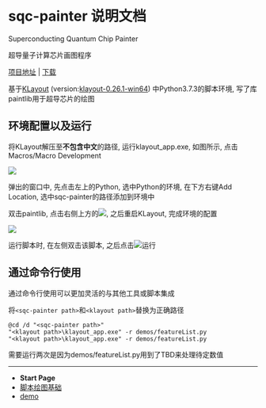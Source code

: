 # sqc-painter 说明文档

Superconducting Quantum Chip Painter

超导量子计算芯片画图程序

[项目地址](https://github.com/zhaouv/sqc-painter) | [下载](https://github.com/zhaouv/sqc-painter)

基于[KLayout](https://github.com/klayoutmatthias/klayout) (version:[klayout-0.26.1-win64](https://www.klayout.org/downloads/Windows/klayout-0.26.1-win64.zip)) 中Python3.7.3的脚本环境, 写了库paintlib用于超导芯片的绘图

## 环境配置以及运行

将KLayout解压至**不包含中文**的路径, 运行klayout_app.exe, 如图所示, 点击Macros/Macro Development

![](img_md/2018-04-15-15-33-35.png)

弹出的窗口中, 先点击左上的Python, 选中Python的环境, 在下方右键Add Location, 选中sqc-painter的路径添加到环境中

双击paintlib, 点击右侧上方的![](img_md/2018-04-15-15-41-16.png), 之后重启KLayout, 完成环境的配置

![](img_md/2018-04-15-15-35-33.png)

运行脚本时, 在左侧双击该脚本, 之后点击![](img_md/2018-04-15-15-41-16.png)运行

## 通过命令行使用

通过命令行使用可以更加灵活的与其他工具或脚本集成

将`<sqc-painter path>`和`<klayout path>`替换为正确路径

```
@cd /d "<sqc-painter path>"
"<klayout path>\klayout_app.exe" -r demos/featureList.py
"<klayout path>\klayout_app.exe" -r demos/featureList.py
```
需要运行两次是因为demos/featureList.py用到了TBD来处理待定数值

- - -

- **Start Page**  
- [脚本绘图基础](base.md)  
- [demo](demo.md)  